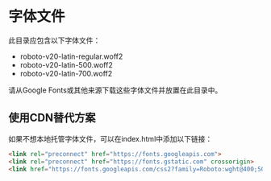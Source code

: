 # 字体文件

此目录应包含以下字体文件：

- roboto-v20-latin-regular.woff2
- roboto-v20-latin-500.woff2
- roboto-v20-latin-700.woff2

请从Google Fonts或其他来源下载这些字体文件并放置在此目录中。

## 使用CDN替代方案

如果不想本地托管字体文件，可以在index.html中添加以下链接：

```html
<link rel="preconnect" href="https://fonts.googleapis.com">
<link rel="preconnect" href="https://fonts.gstatic.com" crossorigin>
<link href="https://fonts.googleapis.com/css2?family=Roboto:wght@400;500;700&display=swap" rel="stylesheet">
``` 